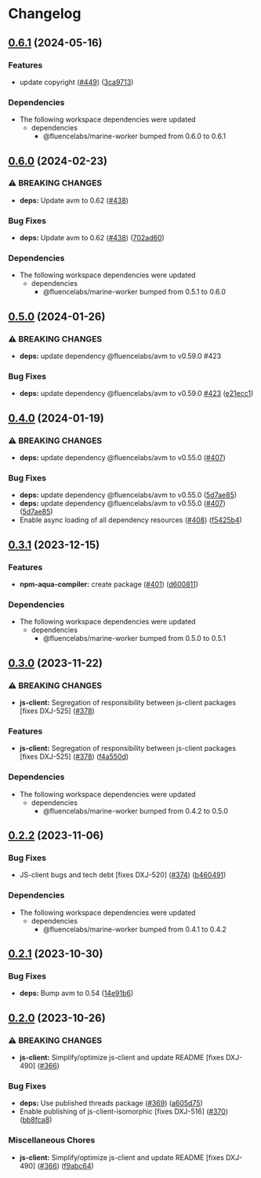 # Changelog

## [0.6.1](https://github.com/fluencelabs/js-client/compare/js-client-isomorphic-v0.6.0...js-client-isomorphic-v0.6.1) (2024-05-16)


### Features

* update copyright ([#449](https://github.com/fluencelabs/js-client/issues/449)) ([3ca9713](https://github.com/fluencelabs/js-client/commit/3ca9713e45a49b24aa5cec773e2953debfeb4f4d))


### Dependencies

* The following workspace dependencies were updated
  * dependencies
    * @fluencelabs/marine-worker bumped from 0.6.0 to 0.6.1

## [0.6.0](https://github.com/fluencelabs/js-client/compare/js-client-isomorphic-v0.5.0...js-client-isomorphic-v0.6.0) (2024-02-23)


### ⚠ BREAKING CHANGES

* **deps:** Update avm to 0.62 ([#438](https://github.com/fluencelabs/js-client/issues/438))

### Bug Fixes

* **deps:** Update avm to 0.62 ([#438](https://github.com/fluencelabs/js-client/issues/438)) ([702ad60](https://github.com/fluencelabs/js-client/commit/702ad605a8e9217f66d3992f31ae8461283ff0b1))


### Dependencies

* The following workspace dependencies were updated
  * dependencies
    * @fluencelabs/marine-worker bumped from 0.5.1 to 0.6.0

## [0.5.0](https://github.com/fluencelabs/js-client/compare/js-client-isomorphic-v0.4.0...js-client-isomorphic-v0.5.0) (2024-01-26)


### ⚠ BREAKING CHANGES

* **deps:** update dependency @fluencelabs/avm to v0.59.0 #423

### Bug Fixes

* **deps:** update dependency @fluencelabs/avm to v0.59.0 [#423](https://github.com/fluencelabs/js-client/issues/423) ([e21ecc1](https://github.com/fluencelabs/js-client/commit/e21ecc1edec5f34f2a56726eb62833774f814fef))

## [0.4.0](https://github.com/fluencelabs/js-client/compare/js-client-isomorphic-v0.3.1...js-client-isomorphic-v0.4.0) (2024-01-19)


### ⚠ BREAKING CHANGES

* **deps:** update dependency @fluencelabs/avm to v0.55.0 ([#407](https://github.com/fluencelabs/js-client/issues/407))

### Bug Fixes

* **deps:** update dependency @fluencelabs/avm to v0.55.0 ([5d7ae85](https://github.com/fluencelabs/js-client/commit/5d7ae85e585b8ce1d89f347a0a31d2212fc5a792))
* **deps:** update dependency @fluencelabs/avm to v0.55.0 ([#407](https://github.com/fluencelabs/js-client/issues/407)) ([5d7ae85](https://github.com/fluencelabs/js-client/commit/5d7ae85e585b8ce1d89f347a0a31d2212fc5a792))
* Enable async loading of all dependency resources ([#408](https://github.com/fluencelabs/js-client/issues/408)) ([f5425b4](https://github.com/fluencelabs/js-client/commit/f5425b4746f436f84a41bae6584adb8b200ba33d))

## [0.3.1](https://github.com/fluencelabs/js-client/compare/js-client-isomorphic-v0.3.0...js-client-isomorphic-v0.3.1) (2023-12-15)


### Features

* **npm-aqua-compiler:** create package  ([#401](https://github.com/fluencelabs/js-client/issues/401)) ([d600811](https://github.com/fluencelabs/js-client/commit/d6008110cf0ecaf23a63cfef0bb3f786a6eb0937))


### Dependencies

* The following workspace dependencies were updated
  * dependencies
    * @fluencelabs/marine-worker bumped from 0.5.0 to 0.5.1

## [0.3.0](https://github.com/fluencelabs/js-client/compare/js-client-isomorphic-v0.2.2...js-client-isomorphic-v0.3.0) (2023-11-22)


### ⚠ BREAKING CHANGES

* **js-client:** Segregation of responsibility between js-client packages [fixes DXJ-525] ([#378](https://github.com/fluencelabs/js-client/issues/378))

### Features

* **js-client:** Segregation of responsibility between js-client packages [fixes DXJ-525] ([#378](https://github.com/fluencelabs/js-client/issues/378)) ([f4a550d](https://github.com/fluencelabs/js-client/commit/f4a550dd226846dfc2ade1ccc35a286dc3be2fed))


### Dependencies

* The following workspace dependencies were updated
  * dependencies
    * @fluencelabs/marine-worker bumped from 0.4.2 to 0.5.0

## [0.2.2](https://github.com/fluencelabs/js-client/compare/js-client-isomorphic-v0.2.1...js-client-isomorphic-v0.2.2) (2023-11-06)


### Bug Fixes

* JS-client bugs and tech debt [fixes DXJ-520] ([#374](https://github.com/fluencelabs/js-client/issues/374)) ([b460491](https://github.com/fluencelabs/js-client/commit/b460491fbd0d07e3507a6c70f162014580c6d6da))


### Dependencies

* The following workspace dependencies were updated
  * dependencies
    * @fluencelabs/marine-worker bumped from 0.4.1 to 0.4.2

## [0.2.1](https://github.com/fluencelabs/js-client/compare/js-client-isomorphic-v0.2.0...js-client-isomorphic-v0.2.1) (2023-10-30)


### Bug Fixes

* **deps:** Bump avm to 0.54 ([14e91b6](https://github.com/fluencelabs/js-client/commit/14e91b6e00e625792051aee2c82651e5679e3575))

## [0.2.0](https://github.com/fluencelabs/js-client/compare/js-client-isomorphic-v0.1.0...js-client-isomorphic-v0.2.0) (2023-10-26)


### ⚠ BREAKING CHANGES

* **js-client:** Simplify/optimize js-client and update README [fixes DXJ-490] ([#366](https://github.com/fluencelabs/js-client/issues/366))

### Bug Fixes

* **deps:** Use published threads package ([#369](https://github.com/fluencelabs/js-client/issues/369)) ([a605d75](https://github.com/fluencelabs/js-client/commit/a605d757f9ddf0cb9cb98ef30a88d1c696de3c89))
* Enable publishing of js-client-isomorphic [fixes DXJ-516] ([#370](https://github.com/fluencelabs/js-client/issues/370)) ([bb8fca8](https://github.com/fluencelabs/js-client/commit/bb8fca88e793cb2020cb3fea8f308626c788e6ef))


### Miscellaneous Chores

* **js-client:** Simplify/optimize js-client and update README [fixes DXJ-490] ([#366](https://github.com/fluencelabs/js-client/issues/366)) ([f9abc64](https://github.com/fluencelabs/js-client/commit/f9abc6419c9b32aacec4b05a625d08ec7ff407ba))
